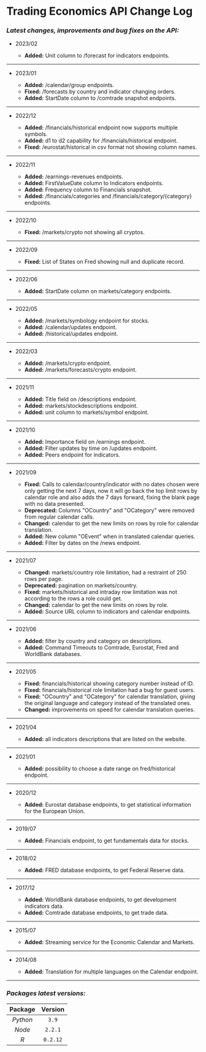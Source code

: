 #  Trading Economics API Change Log


### *Latest changes, improvements and bug fixes on the API:*

+ 2023/02

    + __Added:__ Unit column to /forecast for indicators endpoints.

---

+ 2023/01

    + __Added:__ /calendar/group endpoints.
    + __Fixed:__ /forecasts by country and indicator changing orders.
    + __Added:__ StartDate column to /comtrade snapshot endpoints.

---

+ 2022/12

    + __Added:__ /financials/historical endpoint now supports multiple symbols.
    + __Added:__ d1 to d2 capability for /financials/historical endpoint.
    + __Fixed:__ /eurostat/historical in csv format not showing column names.

---

+ 2022/11

    + __Added:__ /earnings-revenues endpoints.
    + __Added:__ FirstValueDate column to Indicators endpoints.
    + __Added:__ Frequency column to Financials snapshot.
    + __Added:__ /financials/categories and /financials/category/{category} endpoints.

---

+ 2022/10

    + __Fixed:__ /markets/crypto not showing all cryptos.

---

+ 2022/09

    + __Fixed:__ List of States on Fred showing null and duplicate record.

---

+ 2022/06

    + __Added:__ StartDate column on markets/category endpoints.

---

+ 2022/05

    + __Added:__ /markets/symbology endpoint for stocks.
    + __Added:__ /calendar/updates endpoint.
    + __Added:__ /historical/updates endpoint.
  
---

+ 2022/03

    + __Added:__ /markets/crypto endpoint.
    + __Added:__ /markets/forecasts/crypto endpoint.
  
---
+ 2021/11

    + __Added:__ Title field on /descriptions endpoint.
    + __Added:__ markets/stockdescriptions endpoint.
    + __Added:__ unit column to markets/symbol endpoint.
  
---
+ 2021/10

    + __Added:__ Importance field on /earnings endpoint.
    + __Added:__ Filter updates by time on /updates endpoint.
    + __Added:__ Peers endpoint for indicators.
---
+ 2021/09

    + __Fixed:__ Calls to calendar/country/indicator with no dates chosen were only getting the next 7 days, now it will go back the top limit rows by calendar role and also adds the 7 days forward, fixing the blank page with no data presented.
    + __Deprecated:__ Columns "OCountry" and "OCategory" were removed from regular calendar calls.
    + __Changed:__ calendar to get the new limits on rows by role for calendar translation.
    + __Added:__ New column "OEvent" when in translated calendar queries.
    + __Added:__ Filter by dates on the /news endpoint.
---
+ 2021/07

    + __Changed:__ markets/country role limitation, had a restraint of 250 rows per page.
    + __Deprecated:__ pagination on markets/country.
    + __Fixed:__ markets/historical and intraday row limitation was not according to the rows a role could get.
    + __Changed:__ calendar to get the new limits on rows by role.
    + __Added:__ Source URL column to indicators and calendar endpoints.
---
+ 2021/06

    + __Added:__ filter by country and category on descriptions.
    + __Added:__ Command Timeouts to Comtrade, Eurostat, Fred and WorldBank databases.
---
+ 2021/05

    + __Fixed:__ financials/historical showing category number instead of ID.
    + __Fixed:__ financials/historical role limitation had a bug for guest users.
    + __Fixed:__ "OCountry" and "OCategory" for calendar translation, giving the original language and category instead of the translated ones.
    + __Changed:__ improvements on speed for calendar translation queries.
---
+ 2021/04

    + __Added:__ all indicators descriptions that are listed on the website.
---
+ 2021/01

    + __Added:__ possibility to choose a date range on fred/historical endpoint.
---
+ 2020/12

    + __Added:__ Eurostat database endpoints, to get statistical information for the European Union.
---
+ 2019/07

    + __Added:__ Financials endpoint, to get fundamentals data for stocks.
---

+ 2018/02

    + __Added:__ FRED database endpoints, to get Federal Reserve data.
---
+ 2017/12

    + __Added:__ WorldBank database endpoints, to get development indicators data.
    + __Added:__ Comtrade database endpoints, to get trade data.
---
+ 2015/07

    + __Added:__ Streaming service for the Economic Calendar and Markets.
---
+ 2014/08

    + __Added:__ Translation for multiple languages on the Calendar endpoint.
---
### *Packages latest versions:*
Package | Version
:---: |:---:
*Python* |`3.9` 
*Node* | `2.2.1`
*R* | `0.2.12`




